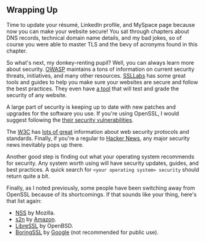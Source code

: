 ## Wrapping Up

Time to update your résumé, LinkedIn profile, and MySpace page because now you can make your website secure! You sat through chapters about DNS records, technical domain name details, and my bad jokes, so of course you were able to master TLS and the bevy of acronyms found in this chapter.

So what's next, my donkey-renting pupil? Well, you can always learn more about security. [OWASP](https://www.owasp.org/) maintains a tons of information on current security threats, initiatives, and many other resources. [SSLLabs](https://www.ssllabs.com) has some great tools and guides to help you make sure your websites are secure and follow the best practices. They even have [a tool](https://www.ssllabs.com/ssltest/index.html) that will test and grade the security of any website.

A large part of security is keeping up to date with new patches and upgrades for the software you use. If you're using OpenSSL, I would suggest following the [their security vulnerabilities](https://www.openssl.org/news/vulnerabilities.html).

The [W3C](https://www.w3.org) has [lots of great](https://www.w3.org/2001/tag/doc/web-https) information about web security protocols and standards. Finally, if you're a regular to [Hacker News](https://news.ycombinator.com), any major security news inevitably pops up there.

Another good step is finding out what your operating system recommends for security. Any system worth using will have security updates, guides, and best practices. A quick search for `<your operating system> security` should return quite a bit.

Finally, as I noted previously, some people have been switching away from OpenSSL because of its shortcomings. If that sounds like your thing, here's that list again:

* [NSS](https://developer.mozilla.org/en-US/docs/Mozilla/Projects/NSS) by Mozilla.
* [s2n](https://github.com/awslabs/s2n) by [Amazon](https://blogs.aws.amazon.com/security/post/TxCKZM94ST1S6Y/Introducing-s2n-a-New-Open-Source-TLS-Implementation).
* [LibreSSL](http://www.libressl.org) by OpenBSD.
* [BoringSSL](https://boringssl.googlesource.com/boringssl/) by [Google](https://www.imperialviolet.org/2015/10/17/boringssl.html) (not recommended for public use).
